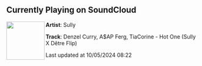 ## Currently Playing on SoundCloud

[<img align="left" width="100" src="https://i1.sndcdn.com/artworks-YfqrclsPZ4mfRbz3-eVTomA-t500x500.jpg">](https://soundcloud.com/officialsullymusic/hotone?in=saxurn/sets/scammin)

**Artist**: Sully 

**Track**: Denzel Curry, A$AP Ferg, TiaCorine - Hot One (Sully X Dêtre Flip)

Last updated at 10/05/2024 08:22
